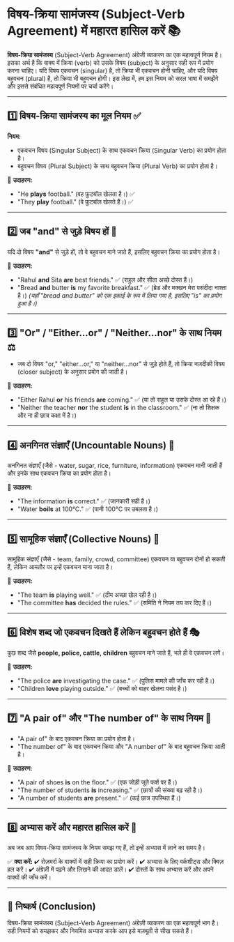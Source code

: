 # विषय-क्रिया सामंजस्य (Subject-Verb Agreement) में महारत हासिल करें 📚

**विषय-क्रिया सामंजस्य** (Subject-Verb Agreement) अंग्रेजी व्याकरण का एक महत्वपूर्ण नियम है। इसका अर्थ है कि वाक्य में क्रिया (verb) को उसके विषय (subject) के अनुसार सही रूप में प्रयोग करना चाहिए। यदि विषय एकवचन (singular) है, तो क्रिया भी एकवचन होनी चाहिए, और यदि विषय बहुवचन (plural) है, तो क्रिया भी बहुवचन होगी। इस लेख में, हम इस नियम को सरल भाषा में समझेंगे और इससे संबंधित महत्वपूर्ण नियमों पर चर्चा करेंगे।

---

## 1️⃣ विषय-क्रिया सामंजस्य का मूल नियम ✅
**नियम:**
- एकवचन विषय (Singular Subject) के साथ एकवचन क्रिया (Singular Verb) का प्रयोग होता है।
- बहुवचन विषय (Plural Subject) के साथ बहुवचन क्रिया (Plural Verb) का प्रयोग होता है।

🔹 **उदाहरण:**
- "He **plays** football." (वह फ़ुटबॉल खेलता है।) ✅
- "They **play** football." (वे फ़ुटबॉल खेलते हैं।) ✅

---

## 2️⃣ जब "and" से जुड़े विषय हों 🤝
यदि दो विषय **"and"** से जुड़े हों, तो वे बहुवचन माने जाते हैं, इसलिए बहुवचन क्रिया का प्रयोग होता है।

🔹 **उदाहरण:**
- "Rahul **and** Sita **are** best friends." ✅ (राहुल और सीता अच्छे दोस्त हैं।)
- "Bread **and** butter **is** my favorite breakfast." ✅ (ब्रेड और मक्खन मेरा पसंदीदा नाश्ता है।) *(यहाँ "bread and butter" को एक इकाई के रूप में लिया गया है, इसलिए "is" का प्रयोग हुआ है।)*

---

## 3️⃣ "Or" / "Either...or" / "Neither...nor" के साथ नियम ⚖️
- जब दो विषय "or," "either...or," या "neither...nor" से जुड़े होते हैं, तो क्रिया नज़दीकी विषय (closer subject) के अनुसार प्रयोग की जाती है।

🔹 **उदाहरण:**
- "Either Rahul **or** his friends **are** coming." ✅ (या तो राहुल या उसके दोस्त आ रहे हैं।)
- "Neither the teacher **nor** the student **is** in the classroom." ✅ (ना तो शिक्षक और ना ही छात्र कक्षा में है।)

---

## 4️⃣ अनगिनत संज्ञाएँ (Uncountable Nouns) 🧂
अनगिनत संज्ञाएँ (जैसे - water, sugar, rice, furniture, information) एकवचन मानी जाती हैं और इनके साथ एकवचन क्रिया का प्रयोग होता है।

🔹 **उदाहरण:**
- "The information **is** correct." ✅ (जानकारी सही है।)
- "Water **boils** at 100°C." ✅ (पानी 100°C पर उबलता है।)

---

## 5️⃣ सामूहिक संज्ञाएँ (Collective Nouns) 🏫
सामूहिक संज्ञाएँ (जैसे - team, family, crowd, committee) एकवचन या बहुवचन दोनों हो सकती हैं, लेकिन आमतौर पर इन्हें एकवचन माना जाता है।

🔹 **उदाहरण:**
- "The team **is** playing well." ✅ (टीम अच्छा खेल रही है।)
- "The committee **has** decided the rules." ✅ (समिति ने नियम तय कर दिए हैं।)

---

## 6️⃣ विशेष शब्द जो एकवचन दिखते हैं लेकिन बहुवचन होते हैं 🎭
कुछ शब्द जैसे **people, police, cattle, children** बहुवचन माने जाते हैं, भले ही वे एकवचन लगें।

🔹 **उदाहरण:**
- "The police **are** investigating the case." ✅ (पुलिस मामले की जाँच कर रही है।)
- "Children **love** playing outside." ✅ (बच्चों को बाहर खेलना पसंद है।)

---

## 7️⃣ "A pair of" और "The number of" के साथ नियम 🧐
- "A pair of" के बाद एकवचन क्रिया का प्रयोग होता है।
- "The number of" के बाद एकवचन क्रिया और "A number of" के बाद बहुवचन क्रिया आती है।

🔹 **उदाहरण:**
- "A pair of shoes **is** on the floor." ✅ (एक जोड़ी जूते फर्श पर हैं।)
- "The number of students **is** increasing." ✅ (छात्रों की संख्या बढ़ रही है।)
- "A number of students **are** present." ✅ (कई छात्र उपस्थित हैं।)

---

## 8️⃣ अभ्यास करें और महारत हासिल करें 🎯
अब जब आप विषय-क्रिया सामंजस्य के नियम समझ गए हैं, तो इन्हें अभ्यास में लाने का समय है।

✅ **क्या करें:**
✔ रोज़मर्रा के वाक्यों में सही क्रिया का प्रयोग करें।
✔ अभ्यास के लिए वर्कशीट्स और क्विज़ हल करें।
✔ अंग्रेज़ी में पढ़ने और लिखने की आदत डालें।
✔ दोस्तों के साथ अभ्यास करें और अपने वाक्यों की जाँच करें।

---

## 🎯 निष्कर्ष (Conclusion)
विषय-क्रिया सामंजस्य (Subject-Verb Agreement) अंग्रेज़ी व्याकरण का एक महत्वपूर्ण भाग है। सही नियमों को समझकर और नियमित अभ्यास करके आप इसे मज़बूती से सीख सकते हैं।
